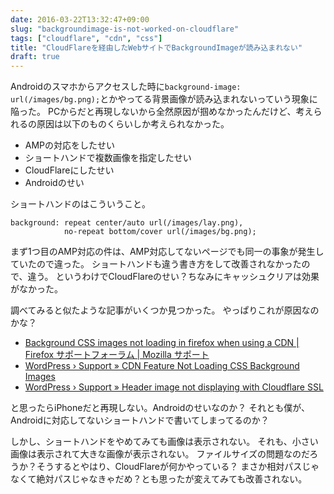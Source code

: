 ```yaml
---
date: 2016-03-22T13:32:47+09:00
slug: "backgroundimage-is-not-worked-on-cloudflare"
tags: ["cloudflare", "cdn", "css"]
title: "CloudFlareを経由したWebサイトでBackgroundImageが読み込まれない"
draft: true
---
```


Androidのスマホからアクセスした時に`background-image: url(/images/bg.png);`とかやってる背景画像が読み込まれないっていう現象に陥った。
PCからだと再現しないから全然原因が掴めなかったんだけど、考えられるの原因は以下のものくらいしか考えられなかった。

* AMPの対応をしたせい
* ショートハンドで複数画像を指定したせい
* CloudFlareにしたせい
* Androidのせい

ショートハンドのはこういうこと。

```
background: repeat center/auto url(/images/lay.png),
            no-repeat bottom/cover url(/images/bg.png);
```

まず1つ目のAMP対応の件は、AMP対応してないページでも同一の事象が発生していたので違った。
ショートハンドも違う書き方をして改善されなかったので、違う。
というわけでCloudFlareのせい？ちなみにキャッシュクリアは効果がなかった。

調べてみると似たような記事がいくつか見つかった。
やっぱりこれが原因なのかな？

* [Background CSS images not loading in firefox when using a CDN | Firefox サポートフォーラム | Mozilla サポート](https://support.mozilla.org/ja/questions/984143)
* [WordPress › Support » CDN Feature Not Loading CSS Background Images](https://wordpress.org/support/topic/cdn-feature-not-loading-css-background-images)
* [WordPress › Support » Header image not displaying with Cloudflare SSL](https://wordpress.org/support/topic/header-image-not-displaying-with-cloudflare-ssl)

と思ったらiPhoneだと再現しない。Androidのせいなのか？
それとも僕が、Androidに対応してないショートハンドで書いてしまってるのか？

しかし、ショートハンドをやめてみても画像は表示されない。
それも、小さい画像は表示されて大きな画像が表示されない。
ファイルサイズの問題なのだろうか？そうするとやはり、CloudFlareが何かやっている？
まさか相対パスじゃなくて絶対パスじゃなきゃだめ？とも思ったが変えてみても改善されない。


